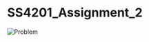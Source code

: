 # SS4201_Assignment_2
![Problem](https://user-images.githubusercontent.com/93050709/235250305-5df8ae44-3814-4e96-b81b-afd324b44394.jpg)
